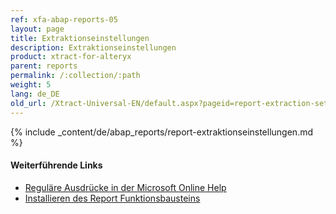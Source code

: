 ```yaml
---
ref: xfa-abap-reports-05
layout: page
title: Extraktionseinstellungen
description: Extraktionseinstellungen
product: xtract-for-alteryx
parent: reports
permalink: /:collection/:path
weight: 5
lang: de_DE
old_url: /Xtract-Universal-EN/default.aspx?pageid=report-extraction-settings
---
```

{% include _content/de/abap_reports/report-extraktionseinstellungen.md %}

#### Weiterführende Links
- [Reguläre Ausdrücke in der Microsoft Online Help](http://msdn.microsoft.com/de-de/library/az24scfc.aspx)
- [Installieren des Report Funktionsbausteins](../sap-customizing#installation-mit-einem-sap-transport)